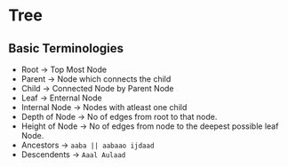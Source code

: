 # Tree

## Basic Terminologies

- Root -> Top Most Node
- Parent -> Node which connects the child
- Child -> Connected Node by Parent Node
- Leaf -> Enternal Node
- Internal Node -> Nodes with atleast one child
- Depth of Node -> No of edges from root to that node.
- Height of Node -> No of edges from node to the deepest possible leaf Node.
- Ancestors -> `aaba || aabaao ijdaad`
- Descendents -> `Aaal Aulaad`
